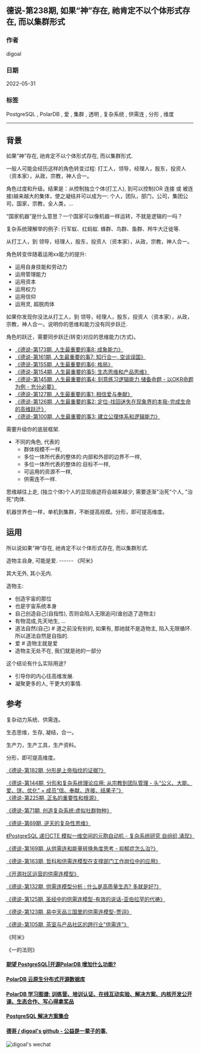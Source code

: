 ## 德说-第238期, 如果“神”存在, 祂肯定不以个体形式存在, 而以集群形式     
                                                              
### 作者                                                              
digoal                                                              
                                                              
### 日期                                                              
2022-05-31                                                   
                                                              
### 标签                                                              
PostgreSQL , PolarDB , 爱 , 集群 , 透明 , 复杂系统 , 供需连 , 分形 , 维度                                               
                                                              
----                                                
                                                              
## 背景       
如果“神”存在, 祂肯定不以个体形式存在, 而以集群形式.      
    
    
一般人可能会经历这样的角色转变过程:  打工人，领导，经理人，股东，投资人（资本家），从政，宗教，神人合一。    
    
    
角色过度和升级。结果是：从控制独立个体(打工人), 到可以控制(OR 连接 或 被连接)越来越大的集体，使之凝结并可以成为一:  个人，团队，部门，公司，集团公司，国家，宗教，全人类，...     
    
    
“国家机器”是什么意思？一个国家可以像机器一样运转，不就是逻辑的一吗？      
    
复杂系统理解举的例子: 行军蚁、红蚂蚁.  蜂群、鸟群、鱼群、羚牛大迁徙等.      
    
    
从打工人，到 领导，经理人，股东，投资人（资本家），从政，宗教，神人合一。    
    
角色转变伴随着运用xx能力的提升:      
- 运用自身技能和劳动力    
- 运用管理能力    
- 运用资本    
- 运用权力    
- 运用信仰    
- 运用灵, 超脱肉体    
    
如果你发现你没法从打工人，到 领导，经理人，股东，投资人（资本家），从政，宗教，神人合一。说明你的思维和能力没有同步跃迁.      
    
角色的跃迁，需要同步跃迁(转变)对应的思维能力(方式)。    
- [《德说-第173期, 人生最重要的事8: 成象能力》](../202211/20221116_03.md)      
- [《德说-第161期, 人生最重要的事7: 知行合一, 空谈误国》](../202210/20221021_01.md)      
- [《德说-第155期, 人生最重要的事6: 格局》](../202210/20221002_01.md)      
- [《德说-第154期, 人生最重要的事5: 生态思维和产品思维》](../202210/20221001_03.md)      
- [《德说-第145期, 人生最重要的事4: 刻意练习逻辑能力,储备命题 - 以OKR命题为例 - 充分必要》](../202209/20220917_01.md)      
- [《德说-第127期, 人生最重要的事1: 相信爱与奉献》](../202208/20220822_01.md)      
- [《德说-第126期, 人生最重要的事2: 定位-找回迷失在现象界的本我-完成生命的高维跃迁》](../202208/20220819_03.md)      
- [《德说-第100期, 人生最重要的事3: 建立公理体系和逻辑能力》](../202206/20220610_01.md)      
    
需要升级你的底层框架.     
- 不同的角色, 代表的
    - 群体规模不一样,   
    - 多位一体所代表的整体的:内部和外部的边界不一样,   
    - 多位一体所代表的整体的:目标不一样,   
    - 可运用的资源不一样,   
    - 供需连不一样.      
     
思维越往上走, (独立个体)个人的显现痕迹将会越来越少, 需要逐渐"治死"个人, "治死"肉体.    
    
机器世界也一样，单机到集群，不断提高规模。分形，即可提高维度。       
    
## 运用  
所以说如果“神”存在, 祂肯定不以个体形式存在, 而以集群形式.      
    
造物主自身, 可能是爱.  ------ 《阿米》    
  
其大无外, 其小无内.    
   
造物主: 
- 创造宇宙的那位   
- 也是宇宙系统本身   
- 自己创造自己(自指性), 否则会陷入无限追问(谁创造了造物主)   
- 有物混成,先天地生, ...   
- 道法自然(自己)    # 道之前没有别的, 如果有, 那祂就不是造物主, 陷入无限循环. 所以道法自然是自指的.   
- 爱              # 造物主就是爱   
- 造物主无处不在, 我们就是祂的一部分   
    
这个结论有什么实际用途?      
- 引导你的内心往高维发展.     
- 凝聚更多的人, 干更大的事情.    
    
## 参考    
复杂动力系统、供需连。    
    
生态思维，生存, 凝结，合一。    
    
生产力，生产工具，生产资料。    
    
分形，即可提高维度。    
    
[《德说-第182期, 分形是上帝指纹的证据?》](../202211/20221126_01.md)      
    
[《德说-第144期, 分形和复杂系统理论应用: 从宗教到团队管理 - 头“公义、大能、爱、饼、优化” + 成员“信、奉献、连接、结果子”》](../202209/20220916_02.md)      
[《德说-第225期, 正名的重要性和根源》](../202305/20230507_01.md)  
  
[《德说-第71期, 创造复杂系统:虚拟社群物种》](../202112/20211203_03.md)      
    
[《德说-第69期, 逆天的复杂性思维》](../202112/20211202_05.md)      
    
[《PostgreSQL 递归CTE 模拟一维空间的元胞自动机 - 复杂系统研究 自组织,涌现》](../202112/20211202_04.md)      
    
[《德说-第169期, 从供需连和能量转换角度思考 - 抑郁症怎么治?》](../202211/20221111_03.md)      
    
[《德说-第163期, 哲科和供需连模型在支撑部门工作岗位中的应用》](../202210/20221022_02.md)      
    
[《开源社区运营的供需连模型》](../202209/20220928_01.md)      
    
[《德说-第132期, 供需连模型分析 : 什么是高质量生态? 多就是好?》](../202209/20220903_02.md)      
    
[《德说-第125期, 圣经中的供需连模型-有效的说话-亚伯拉罕的代祷》](../202208/20220819_02.md)      
    
[《德说-第123期, 易中天品三国里的供需连模型-贾诩》](../202208/20220812_01.md)      
    
[《德说-第105期, 茶室与产品社区的跨行业"供需连"》](../202206/20220617_01.md)      
    
《阿米》   
  
《一的法则》  
   
  
#### [期望 PostgreSQL|开源PolarDB 增加什么功能?](https://github.com/digoal/blog/issues/76 "269ac3d1c492e938c0191101c7238216")
  
  
#### [PolarDB 云原生分布式开源数据库](https://github.com/ApsaraDB "57258f76c37864c6e6d23383d05714ea")
  
  
#### [PolarDB 学习图谱: 训练营、培训认证、在线互动实验、解决方案、内核开发公开课、生态合作、写心得拿奖品](https://www.aliyun.com/database/openpolardb/activity "8642f60e04ed0c814bf9cb9677976bd4")
  
  
#### [PostgreSQL 解决方案集合](../201706/20170601_02.md "40cff096e9ed7122c512b35d8561d9c8")
  
  
#### [德哥 / digoal's github - 公益是一辈子的事.](https://github.com/digoal/blog/blob/master/README.md "22709685feb7cab07d30f30387f0a9ae")
  
  
![digoal's wechat](../pic/digoal_weixin.jpg "f7ad92eeba24523fd47a6e1a0e691b59")
  
